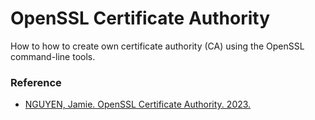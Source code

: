# OpenSSL Certificate Authority

How to how to create own certificate authority (CA) using the OpenSSL command-line tools.



### Reference

* [NGUYEN, Jamie. OpenSSL Certificate Authority. 2023.](https://jamielinux.com/docs/openssl-certificate-authority/index.html)
